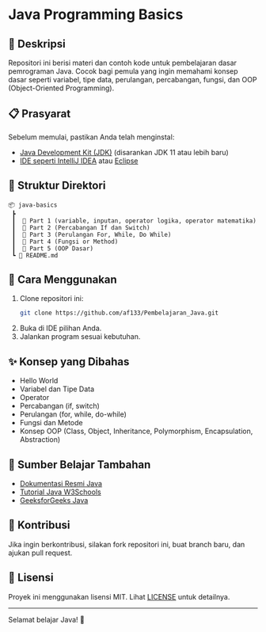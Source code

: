 # Java Programming Basics

## 📌 Deskripsi
Repositori ini berisi materi dan contoh kode untuk pembelajaran dasar pemrograman Java. Cocok bagi pemula yang ingin memahami konsep dasar seperti variabel, tipe data, perulangan, percabangan, fungsi, dan OOP (Object-Oriented Programming).

## 📋 Prasyarat
Sebelum memulai, pastikan Anda telah menginstal:
- [Java Development Kit (JDK)](https://www.oracle.com/java/technologies/javase-downloads.html) (disarankan JDK 11 atau lebih baru)
- [IDE seperti IntelliJ IDEA](https://www.jetbrains.com/idea/) atau [Eclipse](https://www.eclipse.org/downloads/)

## 📂 Struktur Direktori
```
📦 java-basics
 ┣ 
 ┃  📜 Part 1 (variable, inputan, operator logika, operator matematika)
 ┃  📜 Part 2 (Percabangan If dan Switch) 
 ┃  📜 Part 3 (Perulangan For, While, Do While)
 ┃  📜 Part 4 (Fungsi or Method)
 ┃  📜 Part 5 (OOP Dasar)
 ┗ 📜 README.md
```

## 🚀 Cara Menggunakan
1. Clone repositori ini:
   ```bash
   git clone https://github.com/af133/Pembelajaran_Java.git
   ```
2. Buka di IDE pilihan Anda.
3. Jalankan program sesuai kebutuhan.

## ✨ Konsep yang Dibahas
- Hello World
- Variabel dan Tipe Data
- Operator
- Percabangan (if, switch)
- Perulangan (for, while, do-while)
- Fungsi dan Metode
- Konsep OOP (Class, Object, Inheritance, Polymorphism, Encapsulation, Abstraction)

## 📖 Sumber Belajar Tambahan
- [Dokumentasi Resmi Java](https://docs.oracle.com/en/java/)
- [Tutorial Java W3Schools](https://www.w3schools.com/java/)
- [GeeksforGeeks Java](https://www.geeksforgeeks.org/java/)

## 🤝 Kontribusi
Jika ingin berkontribusi, silakan fork repositori ini, buat branch baru, dan ajukan pull request.

## 📜 Lisensi
Proyek ini menggunakan lisensi MIT. Lihat [LICENSE](LICENSE) untuk detailnya.

---

Selamat belajar Java! 🚀

